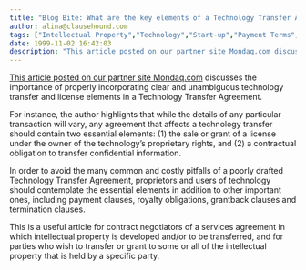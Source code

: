 ```yaml
---
title: "Blog Bite: What are the key elements of a Technology Transfer Agreement?"
author: alina@clausehound.com
tags: ["Intellectual Property","Technology","Start-up","Payment Terms","Agreements","Termination Agreement","Intellectual Property Licensing Agreement","Blog Bites","Royalties","Mondaq","USA"]
date: 1999-11-02 16:42:03
description: "This article posted on our partner site Mondaq.com discusses the importance of properly incorporating clear and unambiguous technology transfer and license elements in a Technoloy Transfer Agreement."
---
```


[This article posted on our partner site Mondaq.com](https://www.mondaq.com/unitedstates/patent/7871/the-anatomy-of-a-technology-transfer-agreement) discusses the importance of properly incorporating clear and unambiguous technology transfer and license elements in a Technology Transfer Agreement.

For instance, the author highlights that while the details of any particular transaction will vary, any agreement that affects a technology transfer should contain two essential elements: (1) the sale or grant of a license under the owner of the technology’s proprietary rights, and (2) a contractual obligation to transfer confidential information.

In order to avoid the many common and costly pitfalls of a poorly drafted Technology Transfer Agreement, proprietors and users of technology should contemplate the essential elements in addition to other important ones, including payment clauses, royalty obligations, grantback clauses and termination clauses.

This is a useful article for contract negotiators of a services agreement in which intellectual property is developed and/or to be transferred, and for parties who wish to transfer or grant to some or all of the intellectual property that is held by a specific party.
